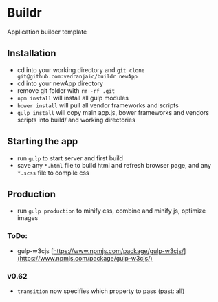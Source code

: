 # Buildr
Application builder template

## Installation
- cd into your working directory and `git clone git@github.com:vedranjaic/buildr newApp`
- cd into your newApp directory
- remove git folder with `rm -rf .git`
- `npm install` will install all gulp modules
- `bower install` will pull all vendor frameworks and scripts
- `gulp install` will copy main app.js, bower frameworks and vendors scripts into build/ and working directories

## Starting the app
- run `gulp` to start server and first build
- save any `*.html` file to build html and refresh browser page, and any `*.scss` file to compile css

## Production
- run `gulp production` to minify css, combine and minify js, optimize images

### ToDo:
- gulp-w3cjs [https://www.npmjs.com/package/gulp-w3cjs/](https://www.npmjs.com/package/gulp-w3cjs/)

### v0.62
- `transition` now specifies which property to pass (past: all)
